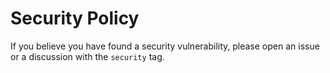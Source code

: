 # Security Policy

If you believe you have found a security vulnerability, please open an issue or
a discussion with the `security` tag.
